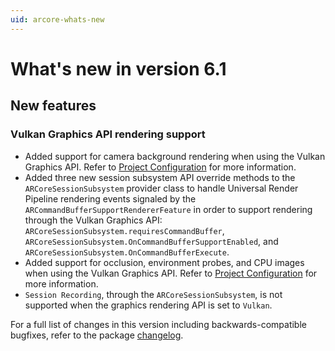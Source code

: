 ```yaml
---
uid: arcore-whats-new
---
```

# What's new in version 6.1

## New features

### Vulkan Graphics API rendering support

- Added support for camera background rendering when using the Vulkan Graphics API. Refer to [Project Configuration](xref:arcore-project-config) for more information.
- Added three new session subsystem API override methods to the `ARCoreSessionSubsystem` provider class to handle Universal Render Pipeline
rendering events signaled by the `ARCommandBufferSupportRendererFeature` in order to support rendering through the Vulkan Graphics API: `ARCoreSessionSubsystem.requiresCommandBuffer`, `ARCoreSessionSubsystem.OnCommandBufferSupportEnabled`, and `ARCoreSessionSubsystem.OnCommandBufferExecute`.
- Added support for occlusion, environment probes, and CPU images when using the Vulkan Graphics API. Refer to [Project Configuration](xref:arcore-project-config) for more information.
- `Session Recording`, through the `ARCoreSessionSubsystem`, is not supported when the graphics rendering API is set to `Vulkan`.

For a full list of changes in this version including backwards-compatible bugfixes, refer to the package [changelog](xref:arcore-changelog).
